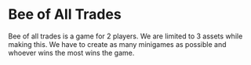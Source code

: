 # Bee of All Trades
Bee of all trades is a game for 2 players. We are limited to 3 assets while making this. We have to create as many minigames as possible and whoever wins the most wins the game.
